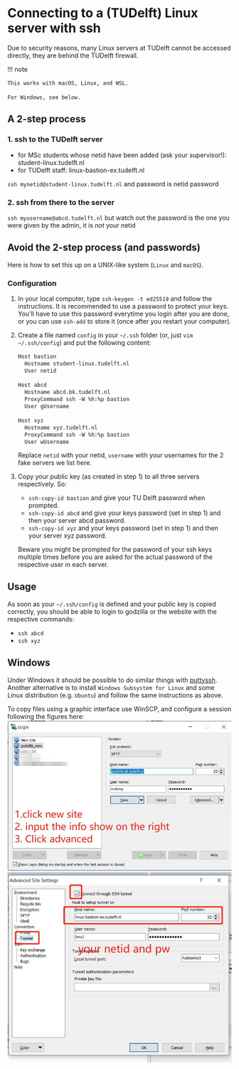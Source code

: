 
# Connecting to a (TUDelft) Linux server with ssh

Due to security reasons, many Linux servers at TUDelft cannot be accessed directly, they are behind the TUDelft firewall. 


!!! note
    
    This works with macOS, Linux, and WSL.

    For Windows, see below.


## A 2-step process

### 1. ssh to the TUDelft server 

  - for MSc students whose netid have been added (ask your supervisor!): student-linux.tudelft.nl
  - for TUDelft staff: linux-bastion-ex.tudelft.nl

`ssh mynetid@student-linux.tudelft.nl` and password is netid password

### 2. ssh from there to the server

`ssh myusername@abcd.tudelft.nl` but watch out the password is the one you were given by the admin, it is *not* your netid



## Avoid the 2-step process (and passwords)

Here is how to set this up on a UNIX-like system (`Linux` and `macOS`).

### Configuration

1. In your local computer, type `ssh-keygen -t ed25519` and follow the instructions. It is recommended to use a password to protect your keys. You'll have to use this password everytime you login after you are done, or you can use `ssh-add` to store it (once after you restart your computer).

2. Create a file named `config` in your `~/.ssh` folder (or, just `vim ~/.ssh/config`) and put the following content:

    ```
    Host bastion
      Hostname student-linux.tudelft.nl
      User netid

    Host abcd
      Hostname abcd.bk.tudelft.nl
      ProxyCommand ssh -W %h:%p bastion
      User gUsername

    Host xyz
      Hostname xyz.tudelft.nl
      ProxyCommand ssh -W %h:%p bastion
      User wUsername
    ```

    Replace `netid` with your netid, `username` with your usernames for the 2 fake servers we list here.

3. Copy your public key (as created in step 1) to all three servers respectively. So:
    - `ssh-copy-id bastion` and give your TU Delft password when prompted.
    - `ssh-copy-id abcd` and give your keys password (set in step 1) and then your server abcd password.
    - `ssh-copy-id xyz` and your keys password (set in step 1) and then your server xyz password.

    Beware you might be prompted for the password of your ssh keys multiple times before you are asked for the actual password of the respective user in each server.


## Usage

As soon as your `~/.ssh/config` is defined and your public key is copied correctly, you should be able to login to godzilla or the website with the respective commands:
- `ssh abcd`
- `ssh xyz`


## Windows

Under Windows it should be possible to do similar things with [puttyssh](https://putty.org/). Another alternative is to install `Windows Subsystem for Linux` and some Linux distribution (e.g. `Ubuntu`) and follow the same instructions as above.
    
To copy files using a graphic interface use WinSCP, and configure a session following the figures here: 
![WinSCP0](./img/WinSCP0.jpeg)
![WinSCP1](./img/WinSCP1.jpeg)


